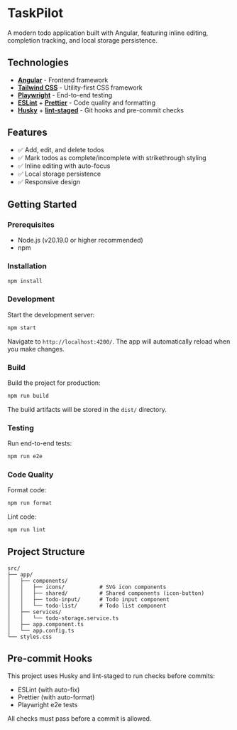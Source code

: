 # TaskPilot

A modern todo application built with Angular, featuring inline editing, completion tracking, and local storage persistence.

## Technologies

- **[Angular](https://angular.dev/)** - Frontend framework
- **[Tailwind CSS](https://tailwindcss.com/)** - Utility-first CSS framework
- **[Playwright](https://playwright.dev/)** - End-to-end testing
- **[ESLint](https://eslint.org/)** + **[Prettier](https://prettier.io/)** - Code quality and formatting
- **[Husky](https://typicode.github.io/husky/)** + **[lint-staged](https://github.com/lint-staged/lint-staged)** - Git hooks and pre-commit checks

## Features

- ✅ Add, edit, and delete todos
- ✅ Mark todos as complete/incomplete with strikethrough styling
- ✅ Inline editing with auto-focus
- ✅ Local storage persistence
- ✅ Responsive design

## Getting Started

### Prerequisites

- Node.js (v20.19.0 or higher recommended)
- npm

### Installation

```bash
npm install
```

### Development

Start the development server:

```bash
npm start
```

Navigate to `http://localhost:4200/`. The app will automatically reload when you make changes.

### Build

Build the project for production:

```bash
npm run build
```

The build artifacts will be stored in the `dist/` directory.

### Testing

Run end-to-end tests:

```bash
npm run e2e
```

### Code Quality

Format code:

```bash
npm run format
```

Lint code:

```bash
npm run lint
```

## Project Structure

```
src/
├── app/
│   ├── components/
│   │   ├── icons/           # SVG icon components
│   │   ├── shared/          # Shared components (icon-button)
│   │   ├── todo-input/      # Todo input component
│   │   └── todo-list/       # Todo list component
│   ├── services/
│   │   └── todo-storage.service.ts
│   ├── app.component.ts
│   └── app.config.ts
└── styles.css
```

## Pre-commit Hooks

This project uses Husky and lint-staged to run checks before commits:

- ESLint (with auto-fix)
- Prettier (with auto-format)
- Playwright e2e tests

All checks must pass before a commit is allowed.
